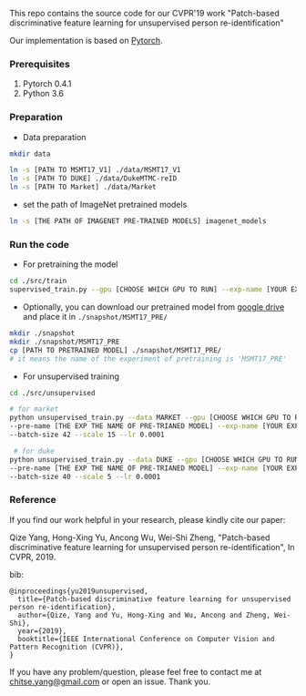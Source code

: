 
This repo contains the source code for our CVPR'19 work
"Patch-based discriminative feature learning for unsupervised person re-identification"

Our implementation is based on [Pytorch](https://pytorch.org/).


### Prerequisites
1. Pytorch 0.4.1
2. Python 3.6



### Preparation
 
- Data preparation

```bash {.line-numbers}
mkdir data

ln -s [PATH TO MSMT17_V1] ./data/MSMT17_V1
ln -s [PATH TO DUKE] ./data/DukeMTMC-reID
ln -s [PATH TO Market] ./data/Market
```

- set the path of ImageNet pretrained models
```bash {.line-numbers}
ln -s [THE PATH OF IMAGENET PRE-TRAINED MODELS] imagenet_models
```
### Run the code
- For pretraining the model
```bash {.line-numbers}
cd ./src/train
supervised_train.py --gpu [CHOOSE WHICH GPU TO RUN] --exp-name [YOUR EXP NAME]
```
- Optionally, you can download our pretrained model from [google drive](https://drive.google.com/file/d/1KKzR0CoGPmEq00Aw-evH5odOAlwxuwX8/view?usp=sharing)
and place it in `./snapshot/MSMT17_PRE/`

```bash
mkdir ./snapshot
mkdir ./snapshot/MSMT17_PRE
cp [PATH TO PRETRAINED MODEL] ./snapshot/MSMT17_PRE/
# it means the name of the experiment of pretraining is 'MSMT17_PRE'  
```

- For unsupervised training
```bash {.line-numbers}
cd ./src/unsupervised

# for market
python unsupervised_train.py --data MARKET --gpu [CHOOSE WHICH GPU TO RUN] \
--pre-name [THE EXP THE NAME OF PRE-TRIANED MODEL] --exp-name [YOUR EXP NAME] \
--batch-size 42 --scale 15 --lr 0.0001 

 # for duke
python unsupervised_train.py --data DUKE --gpu [CHOOSE WHICH GPU TO RUN] \
--pre-name [THE EXP THE NAME OF PRE-TRIANED MODEL] --exp-name [YOUR EXP NAME] \
--batch-size 40 --scale 5 --lr 0.0001 

```


### Reference

If you find our work helpful in your research,
please kindly cite our paper:

Qize Yang, Hong-Xing Yu, Ancong Wu, Wei-Shi Zheng, "Patch-based discriminative feature 
learning for unsupervised person re-identification",
In CVPR, 2019.

bib:
```
@inproceedings{yu2019unsupervised,
  title={Patch-based discriminative feature learning for unsupervised person re-identification},
  author={Qize, Yang and Yu, Hong-Xing and Wu, Ancong and Zheng, Wei-Shi},
  year={2019},
  booktitle={IEEE International Conference on Computer Vision and Pattern Recognition (CVPR)},
}
```

If you have any problem/question, please feel free to contact me at chitse.yang@gmail.com
or open an issue. Thank you.
